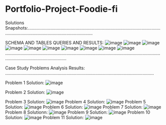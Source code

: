 # Portfolio-Project-Foodie-fi
Solutions Snapshots:................................................................................................................................................................................

SCHEMA AND TABLES QUERIES AND RESULTS:
![image](https://github.com/saliha-fawad/Portfolio-Project-Foodie-fi/assets/169520745/59a3953a-a41a-4a01-8280-f75015a53a41)
![image](https://github.com/saliha-fawad/Portfolio-Project-Foodie-fi/assets/169520745/959da3ab-4223-4f80-8d73-9aea03bf5429)
![image](https://github.com/saliha-fawad/Portfolio-Project-Foodie-fi/assets/169520745/b9f2da71-32a1-4416-ac84-3b1f79a78a34)
![image](https://github.com/saliha-fawad/Portfolio-Project-Foodie-fi/assets/169520745/aae65734-bb17-4e35-b5f0-a08d7ac1192c)
![image](https://github.com/saliha-fawad/Portfolio-Project-Foodie-fi/assets/169520745/9baaa1d9-17db-4c7f-ab3e-36a988b7684e)
![image](https://github.com/saliha-fawad/Portfolio-Project-Foodie-fi/assets/169520745/c84ef391-0aa3-406b-b752-52b878b8ea2a)
![image](https://github.com/saliha-fawad/Portfolio-Project-Foodie-fi/assets/169520745/9087e4fd-24e6-47fc-8e2f-affc1ef06bff)
![image](https://github.com/saliha-fawad/Portfolio-Project-Foodie-fi/assets/169520745/d6096e69-ca9e-4a94-97ce-681e2a55e831)
![image](https://github.com/saliha-fawad/Portfolio-Project-Foodie-fi/assets/169520745/53311ed3-b1be-4b3e-8468-657786ca920f)
![image](https://github.com/saliha-fawad/Portfolio-Project-Foodie-fi/assets/169520745/ff0521a1-723c-4626-9bc8-42361bc99175)
.............................................................................................................................................................................


Case Study Problems Analysis Results:
.......................................................................................................................


Problem 1 Solution:
![image](https://github.com/saliha-fawad/Portfolio-Project-Foodie-fi/assets/169520745/da89dfbc-8417-4c89-afed-6e485e9e10c0)

Problem 2 Solution:
![image](https://github.com/saliha-fawad/Portfolio-Project-Foodie-fi/assets/169520745/b93ee774-4d33-46f4-b2f6-c0be6dde7742)

Problem 3 Solution:
![image](https://github.com/saliha-fawad/Portfolio-Project-Foodie-fi/assets/169520745/57b0d869-3faa-4a84-8fc9-d2d02f8faf7e)
Problem 4 Solution:
![image](https://github.com/saliha-fawad/Portfolio-Project-Foodie-fi/assets/169520745/ba817abc-d031-46e2-b03f-c3db6d4590d8)
Problem 5 Solution:
![image](https://github.com/saliha-fawad/Portfolio-Project-Foodie-fi/assets/169520745/5180aa12-3b32-4f35-9a00-05fd4c2bf547)
Problem 6 Solution:
![image](https://github.com/saliha-fawad/Portfolio-Project-Foodie-fi/assets/169520745/2fb7a05d-2189-454c-baea-2205d6f1f1be)
Problem 7 Solution:
![image](https://github.com/saliha-fawad/Portfolio-Project-Foodie-fi/assets/169520745/7da295cb-09c9-4501-bf54-e991d3cdbd92)
Problem 8 Solutionn:
![image](https://github.com/saliha-fawad/Portfolio-Project-Foodie-fi/assets/169520745/b5c9f371-b9e1-41cd-ab66-b345bcf07aa0)
Problem 9 Solution:
![image](https://github.com/saliha-fawad/Portfolio-Project-Foodie-fi/assets/169520745/141dae0b-fa8d-4a83-9534-200ca9f06f34)
Problem 10 Solution:
![image](https://github.com/saliha-fawad/Portfolio-Project-Foodie-fi/assets/169520745/f22ee005-5737-4af5-9af6-27f276cb0703)
Problem 11 Solution:
![image](https://github.com/saliha-fawad/Portfolio-Project-Foodie-fi/assets/169520745/3cd1702d-120d-4961-acbb-a876f80b5029)


